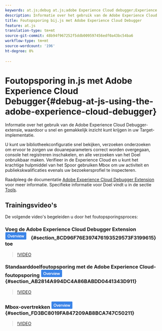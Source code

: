 ```yaml
---
keywords: at.js;debug at.js;adobe Experience Cloud debugger;Experience cloud debugger;mbox trace;mbox highlight;debug;debugging
description: Informatie over het gebruik van de Adobe Experience Cloud Debugger-extensie, waardoor u snel en gemakkelijk inzicht kunt krijgen in uw Target-implementatie.
title: Foutopsporing bij.js met Adobe Experience Cloud Debugger
feature: at.js
translation-type: tm+mt
source-git-commit: 48b94f967252f5ddb009597456edf0a43bc54ba6
workflow-type: tm+mt
source-wordcount: '196'
ht-degree: 0%

---
```



# Foutopsporing in.js met Adobe Experience Cloud Debugger{#debug-at-js-using-the-adobe-experience-cloud-debugger}

Informatie over het gebruik van de Adobe Experience Cloud Debugger-extensie, waardoor u snel en gemakkelijk inzicht kunt krijgen in uw Target-implementatie.

U kunt uw bibliotheekconfiguratie snel bekijken, verzoeken onderzoeken om ervoor te zorgen uw douaneparameters correct worden overgegaan, console het registreren inschakelen, en alle verzoeken van het Doel onbruikbaar maken. Verifieer in de Experience Cloud en u kunt het krachtige hulpmiddel van het Spoor gebruiken Mbox om uw activiteit en publiekskwalificaties evenals uw bezoekersprofiel te inspecteren.

Raadpleeg de documentatie [Adobe Experience Cloud Debugger Extension](https://experienceleague.adobe.com/docs/debugger/using/experience-cloud-debugger.html) voor meer informatie. Specifieke informatie voor Doel vindt u in de sectie [Tools](https://experienceleague.adobe.com/docs/debugger/using/tools.html).

## Trainingsvideo&#39;s

De volgende video&#39;s begeleiden u door het foutopsporingsproces:

### Voeg de Adobe Experience Cloud Debugger Extension ![Overview badge](/help/assets/overview.png) {#section_8CD96F76E397476193529573F3199615} toe

>[!VIDEO](https://video.tv.adobe.com/v/23114/)

### Standaarddoelfoutopsporing met de Adobe Experience Cloud-foutopsporing ![overzichtsbadge](/help/assets/overview.png) {#section_AB2814A994DC4A86BABDD0441343D911}

>[!VIDEO](https://video.tv.adobe.com/v/23115/)

### Mbox-overtrekken ![Overzichtsbadge](/help/assets/overview.png) {#section_FD3BC8019FA847209AB8BCA747C50211}

>[!VIDEO](https://video.tv.adobe.com/v/23113/)

